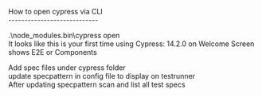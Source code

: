 
How to open cypress via CLI  <br>
---------------------------- <br>

.\node_modules\.bin\cypress open <br>
It looks like this is your first time using Cypress: 14.2.0 on Welcome Screen
shows E2E or Components <br>

Add spec files under cypress folder <br>
update specpattern in config file to display on testrunner <br>
After updating specpattern scan and list all test specs <br>

